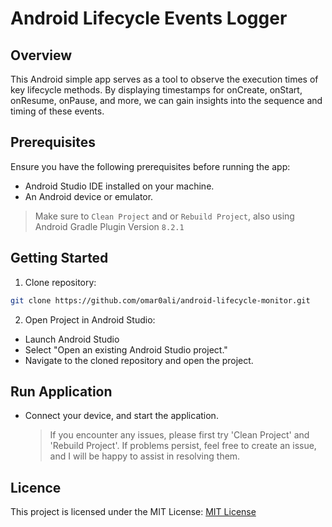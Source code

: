 # Android Lifecycle Events Logger

## Overview

This Android simple app serves as a tool to observe the execution times of key lifecycle methods. By displaying timestamps for onCreate, onStart, onResume, onPause, and more, we can gain insights into the sequence and timing of these events.

## Prerequisites

Ensure you have the following prerequisites before running the app:

- Android Studio IDE installed on your machine.
- An Android device or emulator.

> Make sure to `Clean Project` and or `Rebuild Project`, also using Android Gradle Plugin Version `8.2.1`

## Getting Started

1. Clone repository:

```bash
git clone https://github.com/omar0ali/android-lifecycle-monitor.git
```

2. Open Project in Android Studio:

- Launch Android Studio
- Select "Open an existing Android Studio project."
- Navigate to the cloned repository and open the project.

## Run Application

- Connect your device, and start the application.
  > If you encounter any issues, please first try 'Clean Project' and 'Rebuild Project'. If problems persist, feel free to create an issue, and I will be happy to assist in resolving them.

## Licence

This project is licensed under the MIT License: [MIT License](LICENSE.md)
